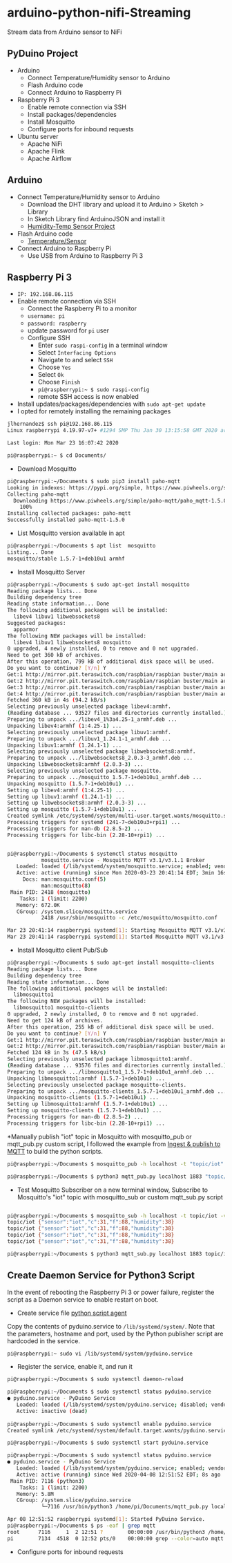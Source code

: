 # arduino-python-nifi-Streaming

Stream data from Arduino sensor to NiFi

## PyDuino Project

* Arduino
	* Connect Temperature/Humidity sensor to Arduino
	* Flash Arduino code
	* Connect Arduino to Raspberry Pi
* Raspberry Pi 3
	*  Enable remote connection via SSH
	* Install packages/dependencies
	* Install Mosquitto
	* Configure ports for inbound requests
* Ubuntu server
	* Apache NiFi
	* Apache Flink
	* Apache Airflow
	 
	 

## Arduino

* Connect Temperature/Humidity sensor to Arduino
	* Download the DHT library and upload it to Arduino > Sketch > Library
	* In Sketch Library find ArduinoJSON and install it
	* [Humidity-Temp Sensor Project](https://create.arduino.cc/projecthub/techno_z/dht11-temperature-humidity-sensor-98b03b)
* Flash Arduino code
	* [Temperature/Sensor](code/Arduino/PyDuino.ino)
* Connect Arduino to Raspberry Pi
	* Use USB from Arduino to Raspberry Pi 3

## Raspberry Pi 3

* `IP: 192.168.86.115`
*  Enable remote connection via SSH
	* Connect the Raspberry Pi to a monitor 
	* `username: pi`
	*  `password: raspberry`
	* update password for `pi` user
	* Configure SSH
		* Enter `sudo raspi-config` in a terminal window
		* Select `Interfacing Options`
		* Navigate to and select `SSH`
		* Choose `Yes`
		* Select `Ok`
		* Choose `Finish`
		* `pi@raspberrypi:~ $ sudo raspi-config`
		* remote SSH access is now enabled
* Install updates/packages/dependencies with `sudo apt-get update`
* I opted for remotely installing the remaining packages

```bash
jlhernandez$ ssh pi@192.168.86.115
Linux raspberrypi 4.19.97-v7+ #1294 SMP Thu Jan 30 13:15:58 GMT 2020 armv7l

Last login: Mon Mar 23 16:07:42 2020

pi@raspberrypi:~ $ cd Documents/
```

* Download Mosquitto

```bash
pi@raspberrypi:~/Documents $ sudo pip3 install paho-mqtt
Looking in indexes: https://pypi.org/simple, https://www.piwheels.org/simple
Collecting paho-mqtt
  Downloading https://www.piwheels.org/simple/paho-mqtt/paho_mqtt-1.5.0-py3-none-any.whl (61kB)
    100%                                                                         | 61kB 183kB/s 
Installing collected packages: paho-mqtt
Successfully installed paho-mqtt-1.5.0
```

* List Mosquitto version available in apt


```bash
pi@raspberrypi:~/Documents $ apt list  mosquitto
Listing... Done
mosquitto/stable 1.5.7-1+deb10u1 armhf
```

* Install Mosquitto Server

```bash
pi@raspberrypi:~/Documents $ sudo apt-get install mosquitto
Reading package lists... Done
Building dependency tree       
Reading state information... Done
The following additional packages will be installed:
  libev4 libuv1 libwebsockets8
Suggested packages:
  apparmor
The following NEW packages will be installed:
  libev4 libuv1 libwebsockets8 mosquitto
0 upgraded, 4 newly installed, 0 to remove and 0 not upgraded.
Need to get 360 kB of archives.
After this operation, 799 kB of additional disk space will be used.
Do you want to continue? [Y/n] Y
Get:1 http://mirror.pit.teraswitch.com/raspbian/raspbian buster/main armhf libev4 armhf 1:4.25-1 [34.5 kB]
Get:2 http://mirror.pit.teraswitch.com/raspbian/raspbian buster/main armhf libuv1 armhf 1.24.1-1 [96.7 kB]
Get:3 http://mirror.pit.teraswitch.com/raspbian/raspbian buster/main armhf libwebsockets8 armhf 2.0.3-3 [85.6 kB]
Get:4 http://mirror.pit.teraswitch.com/raspbian/raspbian buster/main armhf mosquitto armhf 1.5.7-1+deb10u1 [143 kB]
Fetched 360 kB in 4s (94.2 kB/s)   
Selecting previously unselected package libev4:armhf.
(Reading database ... 93527 files and directories currently installed.)
Preparing to unpack .../libev4_1%3a4.25-1_armhf.deb ...
Unpacking libev4:armhf (1:4.25-1) ...
Selecting previously unselected package libuv1:armhf.
Preparing to unpack .../libuv1_1.24.1-1_armhf.deb ...
Unpacking libuv1:armhf (1.24.1-1) ...
Selecting previously unselected package libwebsockets8:armhf.
Preparing to unpack .../libwebsockets8_2.0.3-3_armhf.deb ...
Unpacking libwebsockets8:armhf (2.0.3-3) ...
Selecting previously unselected package mosquitto.
Preparing to unpack .../mosquitto_1.5.7-1+deb10u1_armhf.deb ...
Unpacking mosquitto (1.5.7-1+deb10u1) ...
Setting up libev4:armhf (1:4.25-1) ...
Setting up libuv1:armhf (1.24.1-1) ...
Setting up libwebsockets8:armhf (2.0.3-3) ...
Setting up mosquitto (1.5.7-1+deb10u1) ...
Created symlink /etc/systemd/system/multi-user.target.wants/mosquitto.service  /lib/systemd/system/mosquitto.service.
Processing triggers for systemd (241-7~deb10u3+rpi1) ...
Processing triggers for man-db (2.8.5-2) ...
Processing triggers for libc-bin (2.28-10+rpi1) ...


pi@raspberrypi:~/Documents $ systemctl status mosquitto
           mosquitto.service - Mosquitto MQTT v3.1/v3.1.1 Broker
   Loaded: loaded (/lib/systemd/system/mosquitto.service; enabled; vendor preset: enabled)
   Active: active (running) since Mon 2020-03-23 20:41:14 EDT; 3min 16s ago
     Docs: man:mosquitto.conf(5)
           man:mosquitto(8)
 Main PID: 2418 (mosquitto)
    Tasks: 1 (limit: 2200)
   Memory: 672.0K
   CGroup: /system.slice/mosquitto.service
           2418 /usr/sbin/mosquitto -c /etc/mosquitto/mosquitto.conf

Mar 23 20:41:14 raspberrypi systemd[1]: Starting Mosquitto MQTT v3.1/v3.1.1 Broker...
Mar 23 20:41:14 raspberrypi systemd[1]: Started Mosquitto MQTT v3.1/v3.1.1 Broker.
```

* Install Mosquitto client Pub/Sub

```bash
pi@raspberrypi:~/Documents $ sudo apt-get install mosquitto-clients
Reading package lists... Done
Building dependency tree       
Reading state information... Done
The following additional packages will be installed:
  libmosquitto1
The following NEW packages will be installed:
  libmosquitto1 mosquitto-clients
0 upgraded, 2 newly installed, 0 to remove and 0 not upgraded.
Need to get 124 kB of archives.
After this operation, 255 kB of additional disk space will be used.
Do you want to continue? [Y/n] Y
Get:1 http://mirror.pit.teraswitch.com/raspbian/raspbian buster/main armhf libmosquitto1 armhf 1.5.7-1+deb10u1 [57.6 kB]
Get:2 http://mirror.pit.teraswitch.com/raspbian/raspbian buster/main armhf mosquitto-clients armhf 1.5.7-1+deb10u1 [66.8 kB]
Fetched 124 kB in 3s (47.5 kB/s)            
Selecting previously unselected package libmosquitto1:armhf.
(Reading database ... 93576 files and directories currently installed.)
Preparing to unpack .../libmosquitto1_1.5.7-1+deb10u1_armhf.deb ...
Unpacking libmosquitto1:armhf (1.5.7-1+deb10u1) ...
Selecting previously unselected package mosquitto-clients.
Preparing to unpack .../mosquitto-clients_1.5.7-1+deb10u1_armhf.deb ...
Unpacking mosquitto-clients (1.5.7-1+deb10u1) ...
Setting up libmosquitto1:armhf (1.5.7-1+deb10u1) ...
Setting up mosquitto-clients (1.5.7-1+deb10u1) ...
Processing triggers for man-db (2.8.5-2) ...
Processing triggers for libc-bin (2.28-10+rpi1) ...
```

*Manually publish "iot" topic in Mosquitto with mosquitto_pub or mqtt_pub.py custom script, I followed the example from [Ingest & publish to MQTT](https://www.ev3dev.org/docs/tutorials/sending-and-receiving-messages-with-mqtt/) to build the python scripts.

```bash
pi@raspberrypi:~/Documents $ mosquitto_pub -h localhost -t "topic/iot" -m "{\"sensor\":\"iot\",\"c\":31,\"f\":88,\"humidity\":38}"

pi@raspberrypi:~/Documents $ python3 mqtt_pub.py localhost 1883 "topic/iot"
```

* Test Mosquitto Subscriber on a new terminal window, Subscribe to Mosquitto's "iot" topic with mosquitto_sub or custom mqtt_sub.py script

```bash

pi@raspberrypi:~/Documents $ mosquitto_sub -h localhost -t topic/iot -v
topic/iot {"sensor":"iot","c":31,"f":88,"humidity":38}
topic/iot {"sensor":"iot","c":31,"f":88,"humidity":38}
topic/iot {"sensor":"iot","c":31,"f":88,"humidity":38}
topic/iot {"sensor":"iot","c":31,"f":88,"humidity":38}

pi@raspberrypi:~/Documents $ python3 mqtt_sub.py localhost 1883 topic/iot
```

## Create Daemon Service for Python3 Script

In the event of rebooting the Raspberry Pi 3 or power failure, register the script as a Daemon service to enable restart on boot.

* Create service file [python script agent](agent/pyduino.service)

Copy the contents of pyduino.service to `/lib/systemd/system/`. Note that the parameters, hostname and port, used by the Python publisher script are hardcoded in the service.

```bash
pi@raspberrypi:~ sudo vi /lib/systemd/system/pyduino.service
```

* Register the service, enable it, and run it

```bash
pi@raspberrypi:~/Documents $ sudo systemctl daemon-reload

pi@raspberrypi:~/Documents $ sudo systemctl status pyduino.service
● pyduino.service - PyDuino Service
   Loaded: loaded (/lib/systemd/system/pyduino.service; disabled; vendor preset: enabled)
   Active: inactive (dead)
   
pi@raspberrypi:~/Documents $ sudo systemctl enable pyduino.service
Created symlink /etc/systemd/system/default.target.wants/pyduino.service → /lib/systemd/system/pyduino.service.

pi@raspberrypi:~/Documents $ sudo systemctl start pyduino.service

pi@raspberrypi:~/Documents $ sudo systemctl status pyduino.service
● pyduino.service - PyDuino Service
   Loaded: loaded (/lib/systemd/system/pyduino.service; enabled; vendor preset: enabled)
   Active: active (running) since Wed 2020-04-08 12:51:52 EDT; 8s ago
 Main PID: 7116 (python3)
    Tasks: 1 (limit: 2200)
   Memory: 5.8M
   CGroup: /system.slice/pyduino.service
           └─7116 /usr/bin/python3 /home/pi/Documents/mqtt_pub.py localhost 1883 topic/iot

Apr 08 12:51:52 raspberrypi systemd[1]: Started PyDuino Service.
pi@raspberrypi:~/Documents $ ps -eaf | grep mqtt
root      7116     1  2 12:51 ?        00:00:00 /usr/bin/python3 /home/pi/Documents/mqtt_pub.py localhost 1883 topic/iot
pi        7134  4518  0 12:52 pts/0    00:00:00 grep --color=auto mqtt
```

* Configure ports for inbound requests


